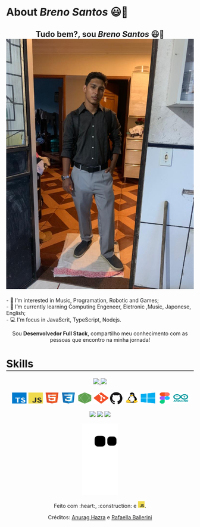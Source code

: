 <link rel="stylesheet" href="https://cdn.jsdelivr.net/gh/devicons/devicon@v2.15.1/devicon.min.css">
<div>
  <h1>About <a https://www.linkedin.com/in/breno-s-39a58a142/"><i>Breno Santos</i> 😃️👋</a></h1>
    <p align="left">
     <h2 align="center">Tudo bem?, sou <a https://www.linkedin.com/in/breno-s-39a58a142/"><i>Breno Santos</i> 😃️👋</a>
      <img src="https://github.com/thunder-shadow-sword/thunder-shadow-sword/blob/main/assets/myPerfil.jpg">
     </h2>
    - 👀 I’m interested in Music, Programation, Robotic and Games; <br>
    - 🌱 I’m currently learning Computing Engeneer, Eletronic ,Music, Japonese, English; <br>
    - 💻 I'm focus in JavaScrit, TypeScript, Nodejs. <br>
    </p>
  
  <p align="center">
    Sou <b>Desenvolvedor Full Stack</b>, compartilho meu conhecimento com as pessoas que encontro na minha jornada!
  </p>
</div>
<h1 style="border-bottom: 3px solid gray">Skills</h1>
<div align="center">
  <a href="https://github.com/thunder-shadow-sword/">
    <img height="150em" src="https://github-readme-stats.vercel.app/api?username=thunder-shadow-sword&count_private=true&include_all_commits=true&show_icons=true&theme=dark&hide_border=false&show_owner=true"/>
    <img height="150em" src="https://github-readme-stats.vercel.app/api/top-langs/?username=thunder-shadow-sword&theme=dark&hide_border=false&&layout=compact"/>
  </a>
</div>

<div align="center" valign="top"><br>
  <img align="center" alt="typescript" height="30" width="40" src="https://raw.githubusercontent.com/devicons/devicon/master/icons/typescript/typescript-original.svg">
  <img align="center" alt="Js" height="30" width="40" src="https://raw.githubusercontent.com/devicons/devicon/master/icons/javascript/javascript-original.svg">
  <img align="center" alt="HTML" height="30" width="40" src="https://raw.githubusercontent.com/devicons/devicon/master/icons/html5/html5-original.svg">
  <img align="center" alt="CSS" height="30" width="40" src="https://raw.githubusercontent.com/devicons/devicon/master/icons/css3/css3-original.svg"/>
  <img align="center" alt="nodejs" height="30" width="40" src="https://raw.githubusercontent.com/devicons/devicon/master/icons/nodejs/nodejs-plain.svg"/>
  <img align="center" alt="git" height="30" width="40" src="https://raw.githubusercontent.com/devicons/devicon/master/icons/git/git-original.svg">
  <img align="center" alt="github" height="35" width="35" src="https://raw.githubusercontent.com/devicons/devicon/master/icons/github/github-original.svg"">
  <img align="center" alt="linux" height="30" width="40" src="https://raw.githubusercontent.com/devicons/devicon/master/icons/linux/linux-original.svg">
  <img align="center" alt="windows" height="30" width="40" src="https://raw.githubusercontent.com/devicons/devicon/master/icons/windows8/windows8-original.svg">
  <img align="center" alt="figma" height="30" width="40" src="https://raw.githubusercontent.com/devicons/devicon/master/icons/figma/figma-original.svg"/>
  <img align="center" alt="arduino" height="30" width="40" src="https://raw.githubusercontent.com/devicons/devicon/master/icons/arduino/arduino-original-wordmark.svg"/>
</div><br>

<div align="center">
  <a href="https://www.instagram.com/edu.duduribeiro/" target="_blank"><img src="https://img.shields.io/badge/-Instagram-%23E4405F?style=for-the-badge&logo=instagram&logoColor=white" target="_blank"></a>
  <a href="https://www.linkedin.com/in/breno-s-39a58a142/" target="_blank"><img src="https://img.shields.io/badge/-LinkedIn-%230077B5?style=for-the-badge&logo=linkedin&logoColor=white" target="_blank"></a> 
  <a href="mailto:breno0s1s6@gmail.com"><img src="https://img.shields.io/badge/-Gmail-%23333?style=for-the-badge&logo=gmail&logoColor=white" target="_blank"></a>
</div>

<div align="center">

  ![Snake animation](https://github.com/thunder-shadow-sword/thunder-shadow-sword/blob/output/github-contribution-grid-snake.svg)
  
</div>

<div align="center" display="flex" align-items="center">
  <p>Feito com :heart:, :construction: e <img alt="Js" height="18" width="18" src="https://raw.githubusercontent.com/devicons/devicon/master/icons/javascript/javascript-original.svg">.</p>
  <p>Créditos: <a href="https://github.com/anuraghazra/github-readme-stats">Anurag Hazra</a> e <a href="https://github.com/rafaballerini">Rafaella Ballerini</a></p>
</div>

<!---
 Look myself `README.md` (this file) appears on your GitHub profile.
You can click the Preview link to take a look at your changes.
--->
